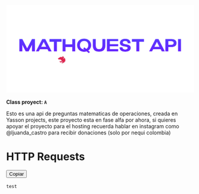<p align="center">
  <img src="./assets/nestjs.png">
</p>

**Class proyect: `A`**

Esto es una api de preguntas matematicas de operaciones, creada en Yasson projects, este proyecto esta en fase alfa por ahora, si quieres apoyar el proyecto para el hosting recuerda hablar en instagram como @ljuanda_castro para recibir donaciones (solo por nequi colombia)

# HTTP Requests
<div>
  <button class="copy-code-button" onclick="copyCode(this)">Copiar</button>
  <pre><code>test</code></pre>
</div>


